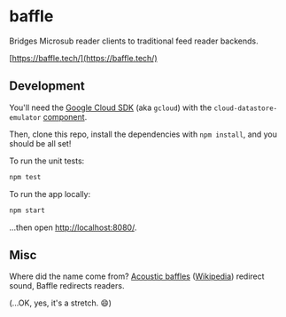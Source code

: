 # baffle
Bridges Microsub reader clients to traditional feed reader backends.

[https://baffle.tech/](https://baffle.tech/)


Development
---
You'll need the [Google Cloud SDK](https://cloud.google.com/sdk/gcloud/) (aka `gcloud`) with the `cloud-datastore-emulator` [component](https://cloud.google.com/sdk/docs/components#additional_components).

Then, clone this repo, install the dependencies with `npm install`, and you should be all set!

To run the unit tests:

```sh
npm test
```


To run the app locally:

```sh
npm start
```

...then open [http://localhost:8080/](http://localhost:8080/).


Misc
---
Where did the name come from? [Acoustic baffles](https://soundcontroltech.com/baffles-banners-clouds/what-is-an-acoustic-baffle/) ([Wikipedia](https://en.wikipedia.org/wiki/Sound_baffle)) redirect sound, Baffle redirects readers.

(...OK, yes, it's a stretch. 😄)

